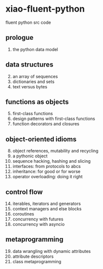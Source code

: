 # xiao-fluent-python
fluent python src code

## prologue

1. the python data model

## data structures

2. an array of sequences
3. dictionaries and sets
4. text versus bytes

## functions as objects

5. first-class functions
6. design patterns with first-class functions
7. function decorators and closures

## object-oriented idioms

8. object references, mutability and recycling
9. a pythonic object
10. sequence hacking, hashing and slicing
11. interfaces: from protocols to abcs
12. inheritance: for good or for worse
13. operator overloading: doing it right

## control flow

14. iterables, iterators and generators
15. context managers and else blocks
16. coroutines
17. concurrency with futures
18. concurrency with asyncio

## metaprogramming
19. data wrangling with dynamic attributes
20. attribute descriptors
21. class metaprogramming


